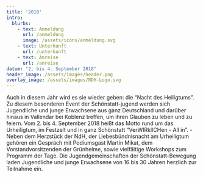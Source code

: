 ```yaml
---
title: '2018'
intro:
  blurbs:
    - text: Anmeldung
      url: /anmeldung
      image: /assets/icons/anmeldung.svg
    - text: Unterkunft
      url: /unterkunft
    - text: Anreise
      url: /anreise
datum: "2. bis 4. September 2018"
header_image: /assets/images/header.png
overlay_image: /assets/images/NDH-Logo.svg
---
```

Auch in diesem Jahr wird es sie wieder geben: die “Nacht des Heiligtums”. Zu diesem besonderen Event der Schönstatt-jugend werden sich Jugendliche und junge Erwachsene aus ganz Deutschland und darüber hinaus in Vallendar bei Koblenz treffen, um ihren Glauben zu leben und zu feiern. Vom 2. bis 4. September 2018 heißt das Motto rund um das Urheiligtum, im Festzelt und in ganz Schönstatt “VerWIRklICHen - All in”.
-Neben dem Herzstück der NdH, der Liebesbündnisnacht am Urheiligtum gehören ein Gespräch mit Podiumsgast Martin Mikat, dem Vorstandvorsitzenden der Grünhelme, sowie vielfältige Workshops zum Programm der Tage. Die Jugendgemeinschaften der Schönstatt-Bewegung laden Jugendliche und junge Erwachsene von 16 bis 30 Jahren herzlich zur Teilnahme ein.
